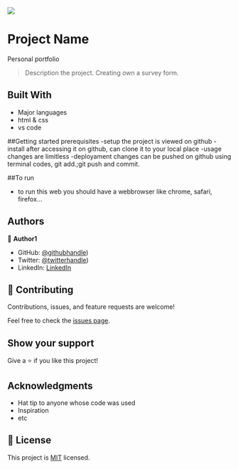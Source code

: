 ![](https://img.shields.io/badge/Microverse-blueviolet)

# Project Name
Personal portfolio

> Description the project.
Creating own a survey form.



## Built With

- Major languages
- html & css
- vs code

##Getting started 
prerequisites
-setup
 the project is viewed on github
-install
  after accessing it on github, can clone it to your local place
-usage
  changes are limitless
-deployament
  changes can be pushed on github using terminal codes, git add.;git push and commit.

##To run
- to run this web you should have a webbrowser like chrome, safari, firefox...



## Authors

👤 **Author1**

- GitHub: [@githubhandle](https://github.com/MILINDI7))
- Twitter: [@twitterhandle](https://twitter.com/DavidShema14))
- LinkedIn: [LinkedIn](https://linkedin.com/in/david-milindi-shema-803954231)


## 🤝 Contributing

Contributions, issues, and feature requests are welcome!

Feel free to check the [issues page](../../issues/).

## Show your support

Give a ⭐️ if you like this project!

## Acknowledgments

- Hat tip to anyone whose code was used
- Inspiration
- etc

## 📝 License

This project is [MIT](./MIT.md) licensed.
